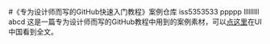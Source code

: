 #《专为设计师而写的GitHub快速入门教程》案例仓库
iss5353533
ppppp
lllllllll
abcd
这是一篇专为设计师而写的GitHub教程中用到的案例素材，可以[点这里](http://www.ui.cn/project.php?id=20957)在UI中国看到全文。

